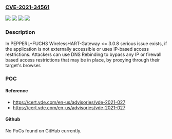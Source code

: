### [CVE-2021-34561](https://cve.mitre.org/cgi-bin/cvename.cgi?name=CVE-2021-34561)
![](https://img.shields.io/static/v1?label=Product&message=WHA-GW-F2D2-0-AS-%20Z2-ETH&color=blue)
![](https://img.shields.io/static/v1?label=Product&message=WHA-GW-F2D2-0-AS-%20Z2-ETH.EIP&color=blue)
![](https://img.shields.io/static/v1?label=Version&message=3.0.8%3C%3D%203.0.8%20&color=brighgreen)
![](https://img.shields.io/static/v1?label=Vulnerability&message=CWE-350%20Reliance%20on%20Reverse%20DNS%20Resolution%20for%20a%20Security-Critical%20Action&color=brighgreen)

### Description

In PEPPERL+FUCHS WirelessHART-Gateway <= 3.0.8 serious issue exists, if the application is not externally accessible or uses IP-based access restrictions. Attackers can use DNS Rebinding to bypass any IP or firewall based access restrictions that may be in place, by proxying through their target's browser.

### POC

#### Reference
- https://cert.vde.com/en-us/advisories/vde-2021-027
- https://cert.vde.com/en-us/advisories/vde-2021-027

#### Github
No PoCs found on GitHub currently.

